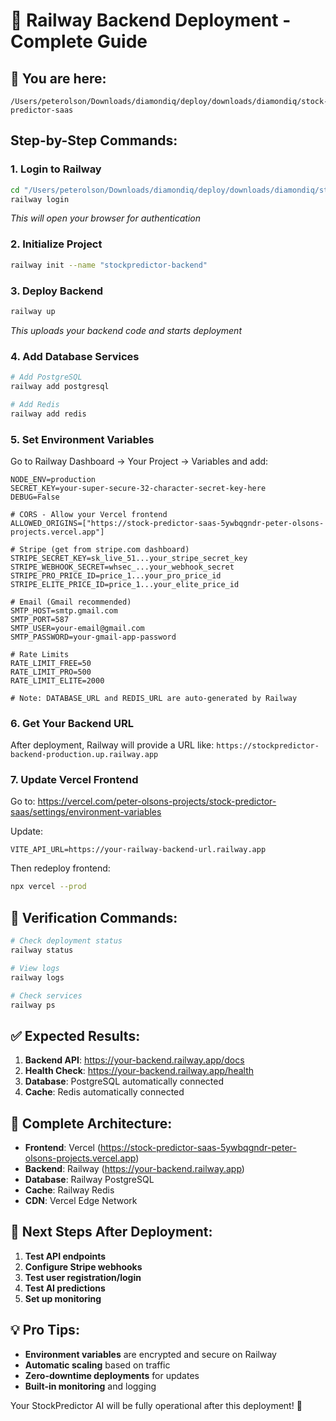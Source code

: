 # 🚀 Railway Backend Deployment - Complete Guide

## 📍 You are here:
```
/Users/peterolson/Downloads/diamondiq/deploy/downloads/diamondiq/stock-predictor-saas
```

## Step-by-Step Commands:

### 1. Login to Railway
```bash
cd "/Users/peterolson/Downloads/diamondiq/deploy/downloads/diamondiq/stock-predictor-saas"
railway login
```
*This will open your browser for authentication*

### 2. Initialize Project
```bash
railway init --name "stockpredictor-backend"
```

### 3. Deploy Backend
```bash
railway up
```
*This uploads your backend code and starts deployment*

### 4. Add Database Services
```bash
# Add PostgreSQL
railway add postgresql

# Add Redis
railway add redis
```

### 5. Set Environment Variables

Go to Railway Dashboard → Your Project → Variables and add:

```env
NODE_ENV=production
SECRET_KEY=your-super-secure-32-character-secret-key-here
DEBUG=False

# CORS - Allow your Vercel frontend
ALLOWED_ORIGINS=["https://stock-predictor-saas-5ywbqgndr-peter-olsons-projects.vercel.app"]

# Stripe (get from stripe.com dashboard)
STRIPE_SECRET_KEY=sk_live_51...your_stripe_secret_key
STRIPE_WEBHOOK_SECRET=whsec_...your_webhook_secret
STRIPE_PRO_PRICE_ID=price_1...your_pro_price_id
STRIPE_ELITE_PRICE_ID=price_1...your_elite_price_id

# Email (Gmail recommended)
SMTP_HOST=smtp.gmail.com
SMTP_PORT=587
SMTP_USER=your-email@gmail.com
SMTP_PASSWORD=your-gmail-app-password

# Rate Limits
RATE_LIMIT_FREE=50
RATE_LIMIT_PRO=500
RATE_LIMIT_ELITE=2000

# Note: DATABASE_URL and REDIS_URL are auto-generated by Railway
```

### 6. Get Your Backend URL

After deployment, Railway will provide a URL like:
`https://stockpredictor-backend-production.up.railway.app`

### 7. Update Vercel Frontend

Go to: https://vercel.com/peter-olsons-projects/stock-predictor-saas/settings/environment-variables

Update:
```env
VITE_API_URL=https://your-railway-backend-url.railway.app
```

Then redeploy frontend:
```bash
npx vercel --prod
```

## 🔧 Verification Commands:

```bash
# Check deployment status
railway status

# View logs
railway logs

# Check services
railway ps
```

## ✅ Expected Results:

1. **Backend API**: https://your-backend.railway.app/docs
2. **Health Check**: https://your-backend.railway.app/health
3. **Database**: PostgreSQL automatically connected
4. **Cache**: Redis automatically connected

## 🎯 Complete Architecture:

- **Frontend**: Vercel (https://stock-predictor-saas-5ywbqgndr-peter-olsons-projects.vercel.app)
- **Backend**: Railway (https://your-backend.railway.app)
- **Database**: Railway PostgreSQL
- **Cache**: Railway Redis
- **CDN**: Vercel Edge Network

## 🚀 Next Steps After Deployment:

1. **Test API endpoints**
2. **Configure Stripe webhooks**
3. **Test user registration/login**
4. **Test AI predictions**
5. **Set up monitoring**

## 💡 Pro Tips:

- **Environment variables** are encrypted and secure on Railway
- **Automatic scaling** based on traffic
- **Zero-downtime deployments** for updates
- **Built-in monitoring** and logging

Your StockPredictor AI will be fully operational after this deployment! 🎉